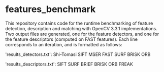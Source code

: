# features_benchmark
This repository contains code for the runtime benchmarking of feature detection, description and matching  with OpenCV 3.3.1 implementations. Two output files are generated, one for the feature detectors, and one for the feature descriptors (computed on FAST features). Each line corresponds to an iteration, and is formatted as follows:

'results_detectors.txt':	Shi-Tomasi	SIFT	MSER	FAST	SURF	BRISK	ORB

'results_descriptors.txt': 	SIFT	SURF	BRIEF	BRISK	ORB	FREAK

